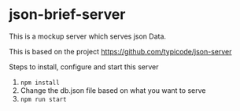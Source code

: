# json-brief-server
This is a mockup server which serves json Data. 

This is based on the project https://github.com/typicode/json-server


Steps to install, configure and start this server

1. `npm install`
2. Change the db.json file based on what you want to serve
3. `npm run start`


